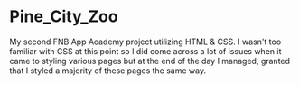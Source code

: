 # Pine_City_Zoo
My second FNB App Academy project utilizing HTML &amp; CSS. I wasn't too familiar with CSS at this point so I did come across a lot of issues when it came to styling various pages but at the end of the day I managed, granted that I styled a majority of these pages the same way.
